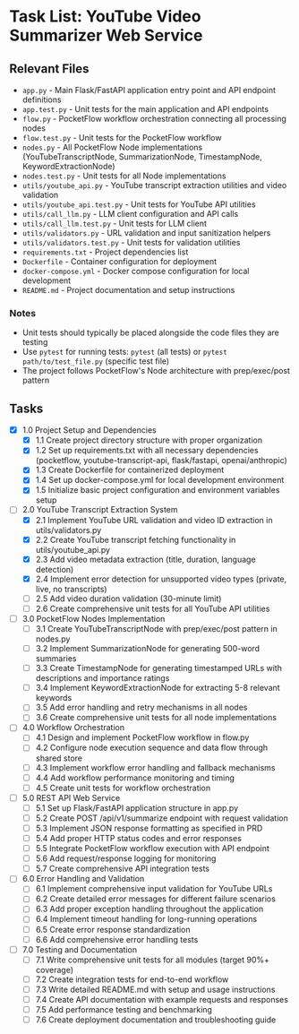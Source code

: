# Task List: YouTube Video Summarizer Web Service

## Relevant Files

- `app.py` - Main Flask/FastAPI application entry point and API endpoint definitions
- `app.test.py` - Unit tests for the main application and API endpoints
- `flow.py` - PocketFlow workflow orchestration connecting all processing nodes
- `flow.test.py` - Unit tests for the PocketFlow workflow
- `nodes.py` - All PocketFlow Node implementations (YouTubeTranscriptNode, SummarizationNode, TimestampNode, KeywordExtractionNode)
- `nodes.test.py` - Unit tests for all Node implementations
- `utils/youtube_api.py` - YouTube transcript extraction utilities and video validation
- `utils/youtube_api.test.py` - Unit tests for YouTube API utilities
- `utils/call_llm.py` - LLM client configuration and API calls
- `utils/call_llm.test.py` - Unit tests for LLM client
- `utils/validators.py` - URL validation and input sanitization helpers
- `utils/validators.test.py` - Unit tests for validation utilities
- `requirements.txt` - Project dependencies list
- `Dockerfile` - Container configuration for deployment
- `docker-compose.yml` - Docker compose configuration for local development
- `README.md` - Project documentation and setup instructions

### Notes

- Unit tests should typically be placed alongside the code files they are testing
- Use `pytest` for running tests: `pytest` (all tests) or `pytest path/to/test_file.py` (specific test file)
- The project follows PocketFlow's Node architecture with prep/exec/post pattern

## Tasks

- [x] 1.0 Project Setup and Dependencies
  - [x] 1.1 Create project directory structure with proper organization
  - [x] 1.2 Set up requirements.txt with all necessary dependencies (pocketflow, youtube-transcript-api, flask/fastapi, openai/anthropic)
  - [x] 1.3 Create Dockerfile for containerized deployment
  - [x] 1.4 Set up docker-compose.yml for local development environment
  - [x] 1.5 Initialize basic project configuration and environment variables setup

- [ ] 2.0 YouTube Transcript Extraction System
  - [x] 2.1 Implement YouTube URL validation and video ID extraction in utils/validators.py
  - [x] 2.2 Create YouTube transcript fetching functionality in utils/youtube_api.py
  - [x] 2.3 Add video metadata extraction (title, duration, language detection)
  - [x] 2.4 Implement error detection for unsupported video types (private, live, no transcripts)
  - [ ] 2.5 Add video duration validation (30-minute limit)
  - [ ] 2.6 Create comprehensive unit tests for all YouTube API utilities

- [ ] 3.0 PocketFlow Nodes Implementation
  - [ ] 3.1 Create YouTubeTranscriptNode with prep/exec/post pattern in nodes.py
  - [ ] 3.2 Implement SummarizationNode for generating 500-word summaries
  - [ ] 3.3 Create TimestampNode for generating timestamped URLs with descriptions and importance ratings
  - [ ] 3.4 Implement KeywordExtractionNode for extracting 5-8 relevant keywords
  - [ ] 3.5 Add error handling and retry mechanisms in all nodes
  - [ ] 3.6 Create comprehensive unit tests for all node implementations

- [ ] 4.0 Workflow Orchestration
  - [ ] 4.1 Design and implement PocketFlow workflow in flow.py
  - [ ] 4.2 Configure node execution sequence and data flow through shared store
  - [ ] 4.3 Implement workflow error handling and fallback mechanisms
  - [ ] 4.4 Add workflow performance monitoring and timing
  - [ ] 4.5 Create unit tests for workflow orchestration

- [ ] 5.0 REST API Web Service
  - [ ] 5.1 Set up Flask/FastAPI application structure in app.py
  - [ ] 5.2 Create POST /api/v1/summarize endpoint with request validation
  - [ ] 5.3 Implement JSON response formatting as specified in PRD
  - [ ] 5.4 Add proper HTTP status codes and error responses
  - [ ] 5.5 Integrate PocketFlow workflow execution with API endpoint
  - [ ] 5.6 Add request/response logging for monitoring
  - [ ] 5.7 Create comprehensive API integration tests

- [ ] 6.0 Error Handling and Validation
  - [ ] 6.1 Implement comprehensive input validation for YouTube URLs
  - [ ] 6.2 Create detailed error messages for different failure scenarios
  - [ ] 6.3 Add proper exception handling throughout the application
  - [ ] 6.4 Implement timeout handling for long-running operations
  - [ ] 6.5 Create error response standardization
  - [ ] 6.6 Add comprehensive error handling tests

- [ ] 7.0 Testing and Documentation
  - [ ] 7.1 Write comprehensive unit tests for all modules (target 90%+ coverage)
  - [ ] 7.2 Create integration tests for end-to-end workflow
  - [ ] 7.3 Write detailed README.md with setup and usage instructions
  - [ ] 7.4 Create API documentation with example requests and responses
  - [ ] 7.5 Add performance testing and benchmarking
  - [ ] 7.6 Create deployment documentation and troubleshooting guide